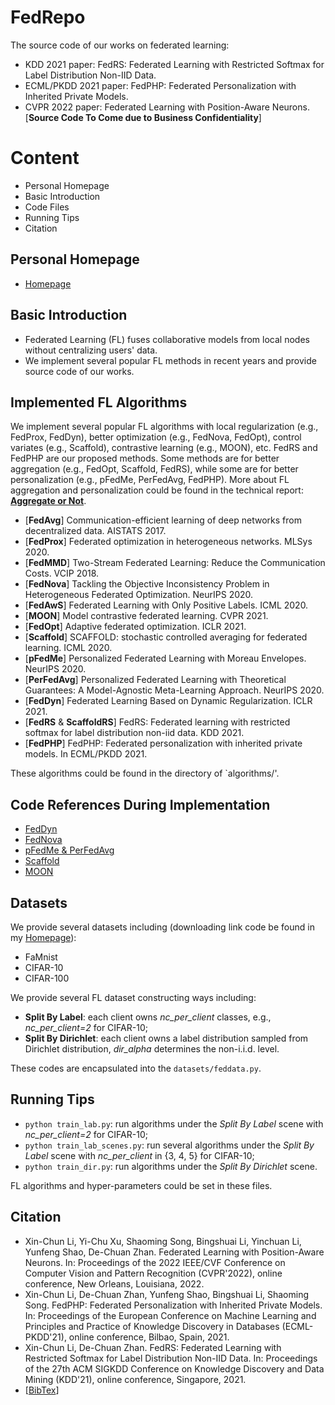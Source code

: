 # FedRepo
The source code of our works on federated learning:
* KDD 2021 paper: FedRS: Federated Learning with Restricted Softmax for Label Distribution Non-IID Data.
* ECML/PKDD 2021 paper: FedPHP: Federated Personalization with Inherited Private Models.
* CVPR 2022 paper: Federated Learning with Position-Aware Neurons. \[**Source Code To Come due to Business Confidentiality**\]


# Content
* Personal Homepage
* Basic Introduction
* Code Files
* Running Tips
* Citation

## Personal Homepage
  * [Homepage](https://www.lamda.nju.edu.cn/lixc/)

## Basic Introduction
  * Federated Learning (FL) fuses collaborative models from local nodes without centralizing users' data.
  * We implement several popular FL methods in recent years and provide source code of our works.

## Implemented FL Algorithms
We implement several popular FL algorithms with local regularization (e.g., FedProx, FedDyn), better optimization (e.g., FedNova, FedOpt), control variates (e.g., Scaffold), contrastive learning (e.g., MOON), etc. FedRS and FedPHP are our proposed methods. Some methods are for better aggregation (e.g., FedOpt, Scaffold, FedRS), while some are for better personalization (e.g., pFedMe, PerFedAvg, FedPHP). More about FL aggregation and personalization could be found in the technical report: [**Aggregate or Not**](https://arxiv.org/abs/2107.11954).
  * \[**FedAvg**\] Communication-efficient learning of deep networks from decentralized data. AISTATS 2017.
  * \[**FedProx**\] Federated optimization in heterogeneous networks. MLSys 2020.
  * \[**FedMMD**\] Two-Stream Federated Learning: Reduce the Communication Costs. VCIP 2018.
  * \[**FedNova**\] Tackling the Objective Inconsistency Problem in Heterogeneous Federated Optimization. NeurIPS 2020.
  * \[**FedAwS**\] Federated Learning with Only Positive Labels. ICML 2020.
  * \[**MOON**\] Model contrastive federated learning. CVPR 2021.
  * \[**FedOpt**\] Adaptive federated optimization. ICLR 2021.
  * \[**Scaffold**\] SCAFFOLD: stochastic controlled averaging for federated learning. ICML 2020.
  * \[**pFedMe**\] Personalized Federated Learning with Moreau Envelopes. NeurIPS 2020.
  * \[**PerFedAvg**\] Personalized Federated Learning with Theoretical Guarantees: A Model-Agnostic Meta-Learning Approach. NeurIPS 2020.
  * \[**FedDyn**\] Federated Learning Based on Dynamic Regularization. ICLR 2021.
  * \[**FedRS** & **ScaffoldRS**\] FedRS: Federated learning with restricted softmax for label distribution non-iid data. KDD 2021.
  * \[**FedPHP**\] FedPHP: Federated personalization with inherited private models. In ECML/PKDD 2021.

These algorithms could be found in the directory of `algorithms/'.

## Code References During Implementation
  * [FedDyn](https://github.com/alpemreacar/FedDyn)
  * [FedNova](https://github.com/JYWa/FedNova)
  * [pFedMe & PerFedAvg](https://github.com/CharlieDinh/pFedMe)
  * [Scaffold](https://github.com/ramshi236/Accelerated-Federated-Learning-Over-MAC-in-Heterogeneous-Networks)
  * [MOON](https://github.com/QinbinLi/MOON)


## Datasets
We provide several datasets including (downloading link code be found in my [Homepage](https://www.lamda.nju.edu.cn/lixc/)):
  * FaMnist
  * CIFAR-10
  * CIFAR-100

We provide several FL dataset constructing ways including:
  * **Split By Label**: each client owns *nc_per_client* classes, e.g., *nc_per_client=2* for CIFAR-10;
  * **Split By Dirichlet**: each client owns a label distribution sampled from Dirichlet distribution, *dir_alpha* determines the non-i.i.d. level.

These codes are encapsulated into the `datasets/feddata.py`.


## Running Tips
  * `python train_lab.py`: run algorithms under the *Split By Label* scene with *nc_per_client=2* for CIFAR-10;
  * `python train_lab_scenes.py`: run several algorithms under the *Split By Label* scene with *nc_per_client* in {3, 4, 5} for CIFAR-10;
  * `python train_dir.py`: run algorithms under the *Split By Dirichlet* scene.

FL algorithms and hyper-parameters could be set in these files.


## Citation
  * Xin-Chun Li, Yi-Chu Xu, Shaoming Song, Bingshuai Li, Yinchuan Li, Yunfeng Shao, De-Chuan Zhan. Federated Learning with Position-Aware Neurons. In: Proceedings of the 2022 IEEE/CVF Conference on Computer Vision and Pattern Recognition (CVPR'2022), online conference, New Orleans, Louisiana, 2022.
  * Xin-Chun Li, De-Chuan Zhan, Yunfeng Shao, Bingshuai Li, Shaoming Song. FedPHP: Federated Personalization with Inherited Private Models. In: Proceedings of the European Conference on Machine Learning and Principles and Practice of Knowledge Discovery in Databases (ECML-PKDD'21), online conference, Bilbao, Spain, 2021.
  * Xin-Chun Li, De-Chuan Zhan. FedRS: Federated Learning with Restricted Softmax for Label Distribution Non-IID Data. In: Proceedings of the 27th ACM SIGKDD Conference on Knowledge Discovery and Data Mining (KDD'21), online conference, Singapore, 2021.
  * \[[BibTex](https://dblp.org/pid/246/2947.html)\]
